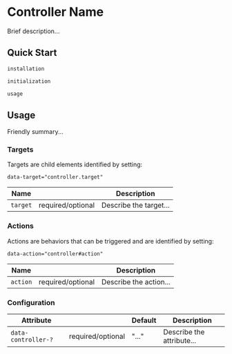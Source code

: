 # Controller Name

Brief description...

## Quick Start

```sh
installation
```

```js
initialization
```

```html
usage
```

## Usage

Friendly summary...

### Targets

Targets are child elements identified by setting:

```
data-target="controller.target"
```

| Name      |                   | Description            |
| --------- | ----------------- | ---------------------- |
| `target`  | required/optional | Describe the target... |

### Actions

Actions are behaviors that can be triggered and are identified by setting:

```
data-action="controller#action"
```

| Name      |                   | Description            |
| --------- | ----------------- | ---------------------- |
| `action`  | required/optional | Describe the action... |

### Configuration

| Attribute           |                   | Default | Description               |
| ------------------- | ----------------- | ------- | ------------------------- |
| `data-controller-?` | required/optional | "..."   | Describe the attribute... |
